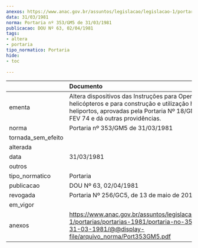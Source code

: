 ```yaml
---
anexos: https://www.anac.gov.br/assuntos/legislacao/legislacao-1/portarias/portarias-1981/portaria-no-353-gm5-de-31-03-1981/@@display-file/arquivo_norma/Port353GM5.pdf
data: 31/03/1981
norma: Portaria nº 353/GM5 de 31/03/1981
publicacao: DOU Nº 63, 02/04/1981
tags:
- altera
- portaria
tipo_normatico: Portaria
hide: 
- toc 
 
---
```


|                    | Documento                                                                                                                                                                                           |
|:-------------------|:----------------------------------------------------------------------------------------------------------------------------------------------------------------------------------------------------|
| ementa             | Altera dispositivos das Instruções para Operações de helicópteros e para construção e utilização helipontos e heliportos, aprovadas pela Portaria Nº 18/GM5, de 14 FEV 74 e dá outras providências. |
| norma              | Portaria nº 353/GM5 de 31/03/1981                                                                                                                                                                   |
| tornada_sem_efeito |                                                                                                                                                                                                     |
| alterada           |                                                                                                                                                                                                     |
| data               | 31/03/1981                                                                                                                                                                                          |
| outros             |                                                                                                                                                                                                     |
| tipo_normatico     | Portaria                                                                                                                                                                                            |
| publicacao         | DOU Nº 63, 02/04/1981                                                                                                                                                                               |
| revogada           | Portaria Nº 256/GC5, de 13 de maio de 2011                                                                                                                                                          |
| em_vigor           |                                                                                                                                                                                                     |
| anexos             | https://www.anac.gov.br/assuntos/legislacao/legislacao-1/portarias/portarias-1981/portaria-no-353-gm5-de-31-03-1981/@@display-file/arquivo_norma/Port353GM5.pdf                                     |
